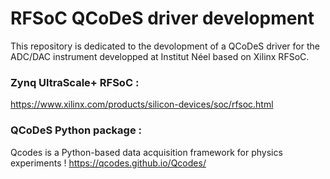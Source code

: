 # RFSoC QCoDeS driver development

This repository is dedicated to the devolopment of a QCoDeS driver for the ADC/DAC instrument developped at Institut Néel based on Xilinx RFSoC.

### Zynq UltraScale+ RFSoC : 

https://www.xilinx.com/products/silicon-devices/soc/rfsoc.html


### QCoDeS Python package : 

Qcodes is a Python-based data acquisition framework for physics experiments !
https://qcodes.github.io/Qcodes/
